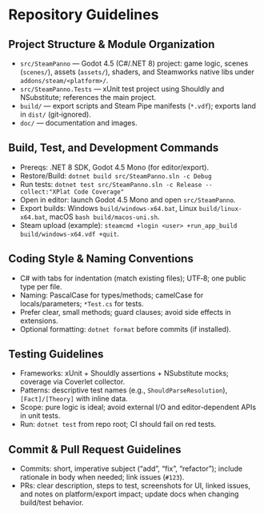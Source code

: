 # Repository Guidelines

## Project Structure & Module Organization
- `src/SteamPanno` — Godot 4.5 (C#/.NET 8) project: game logic, scenes (`scenes/`), assets (`assets/`), shaders, and Steamworks native libs under `addons/steam/<platform>/`.
- `src/SteamPanno.Tests` — xUnit test project using Shouldly and NSubstitute; references the main project.
- `build/` — export scripts and Steam Pipe manifests (`*.vdf`); exports land in `dist/` (git‑ignored).
- `doc/` — documentation and images.

## Build, Test, and Development Commands
- Prereqs: .NET 8 SDK, Godot 4.5 Mono (for editor/export).
- Restore/Build: `dotnet build src/SteamPanno.sln -c Debug`
- Run tests: `dotnet test src/SteamPanno.sln -c Release --collect:"XPlat Code Coverage"`
- Open in editor: launch Godot 4.5 Mono and open `src/SteamPanno`.
- Export builds: Windows `build/windows-x64.bat`, Linux `build/linux-x64.bat`, macOS `bash build/macos-uni.sh`.
- Steam upload (example): `steamcmd +login <user> +run_app_build build/windows-x64.vdf +quit`.

## Coding Style & Naming Conventions
- C# with tabs for indentation (match existing files); UTF‑8; one public type per file.
- Naming: PascalCase for types/methods; camelCase for locals/parameters; `*Test.cs` for tests.
- Prefer clear, small methods; guard clauses; avoid side effects in extensions.
- Optional formatting: `dotnet format` before commits (if installed).

## Testing Guidelines
- Frameworks: xUnit + Shouldly assertions + NSubstitute mocks; coverage via Coverlet collector.
- Patterns: descriptive test names (e.g., `ShouldParseResolution`), `[Fact]/[Theory]` with inline data.
- Scope: pure logic is ideal; avoid external I/O and editor‑dependent APIs in unit tests.
- Run: `dotnet test` from repo root; CI should fail on red tests.

## Commit & Pull Request Guidelines
- Commits: short, imperative subject (“add”, “fix”, “refactor”); include rationale in body when needed; link issues (`#123`).
- PRs: clear description, steps to test, screenshots for UI, linked issues, and notes on platform/export impact; update docs when changing build/test behavior.
 
